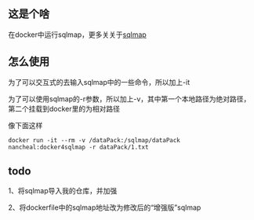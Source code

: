 ## 这是个啥

在docker中运行sqlmap，更多关关于[sqlmap](http://sqlmap.org/)

## 怎么使用

为了可以交互式的去输入sqlmap中的一些命令，所以加上-it

为了可以使用sqlmap的-r参数，所以加上-v，其中第一个本地路径为绝对路径，第二个挂载到docker里的为相对路径

像下面这样
```
docker run -it --rm -v /dataPack:/sqlmap/dataPack nancheal:docker4sqlmap -r dataPack/1.txt
```

## todo
1、将sqlmap导入我的仓库，并加强

2、将dockerfile中的sqlmap地址改为修改后的“增强版”sqlmap